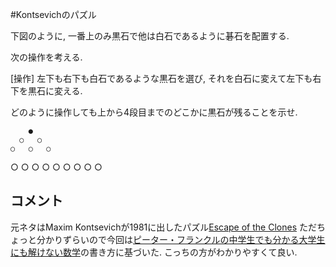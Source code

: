 #Kontsevichのパズル

下図のように, 一番上のみ黒石で他は白石であるように碁石を配置する. 

次の操作を考える. 

[操作] 左下も右下も白石であるような黒石を選び, それを白石に変えて左下も右下を黒石に変える.

どのように操作しても上から4段目までのどこかに黒石が残ることを示せ. 

        ●
      ○   ○
    ○   ○   ○
  ○   ○   ○   ○
○   ○   ○   ○   ○

## コメント
元ネタはMaxim Kontsevichが1981に出したパズル[Escape of the Clones](https://www.cut-the-knot.org/Curriculum/Games/CloneEscape.shtml)
ただちょっと分かりずらいので今回は[ピーター・フランクルの中学生でも分かる大学生にも解けない数学](https://www.amazon.co.jp/ピーター・フランクルの中学生でも分かる大学生にも解けない数学問題集%E3%80%881〉-ピーター-フランクル/dp/4535782628)の書き方に基づいた. こっちの方がわかりやすくて良い. 


